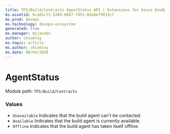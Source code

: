 ```yaml
---
title: TFS/Build/Contracts AgentStatus API | Extensions for Azure DevOps Services
ms.assetid: bca01c71-5269-60b7-7d51-0da8e79933c7
ms.prod: devops
ms.technology: devops-ecosystem
generated: true
ms.manager: mijacobs
author: chcomley
ms.topic: article
ms.author: chcomley
ms.date: 08/04/2016
---
```


# AgentStatus

Module path: `TFS/Build/Contracts`

### Values

* `Unavailable` Indicates that the build agent can't be contacted.
* `Available` Indicates that the build agent is currently available.
* `Offline` Indicates that the build agent has taken itself offline.
